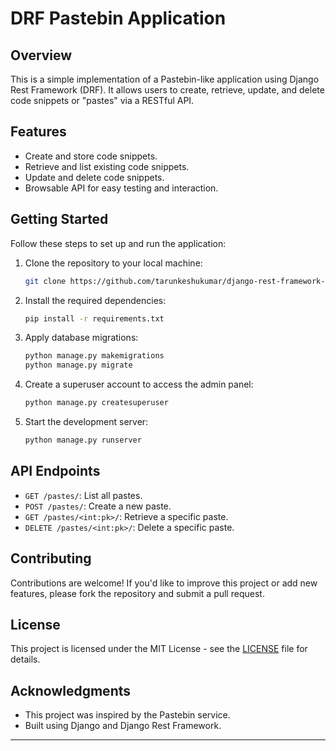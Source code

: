 # DRF Pastebin Application

## Overview

This is a simple implementation of a Pastebin-like application using Django Rest Framework (DRF). It allows users to create, retrieve, update, and delete code snippets or "pastes" via a RESTful API.

## Features

- Create and store code snippets.
- Retrieve and list existing code snippets.
- Update and delete code snippets.
- Browsable API for easy testing and interaction.

## Getting Started

Follow these steps to set up and run the application:

1. Clone the repository to your local machine:

   ```bash
   git clone https://github.com/tarunkeshukumar/django-rest-framework-snippet-app.git
   ```

2. Install the required dependencies:

   ```bash
   pip install -r requirements.txt
   ```

3. Apply database migrations:

   ```bash
   python manage.py makemigrations
   python manage.py migrate
   ```

4. Create a superuser account to access the admin panel:

   ```bash
   python manage.py createsuperuser
   ```

5. Start the development server:

   ```bash
   python manage.py runserver
   ```

## API Endpoints

- `GET /pastes/`: List all pastes.
- `POST /pastes/`: Create a new paste.
- `GET /pastes/<int:pk>/`: Retrieve a specific paste.
- `DELETE /pastes/<int:pk>/`: Delete a specific paste.

## Contributing

Contributions are welcome! If you'd like to improve this project or add new features, please fork the repository and submit a pull request.

## License

This project is licensed under the MIT License - see the [LICENSE](LICENSE) file for details.

## Acknowledgments

- This project was inspired by the Pastebin service.
- Built using Django and Django Rest Framework.

---
